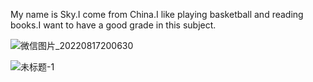 <!DOCTYPE html>
<html>
<body>

<p>My name is Sky.I come from China.I like playing basketball and reading books.I want to have a good grade in this subject.</p >

</body>
</html>

![微信图片_20220817200630](https://user-images.githubusercontent.com/127078599/223122915-ff33cbfe-1b24-472b-a8ba-70d1c2685a16.jpg)

![未标题-1](https://user-images.githubusercontent.com/127078599/223132508-0401f10c-11cf-4292-a516-45804bff3bb3.jpg)
